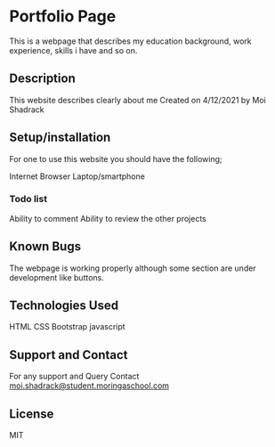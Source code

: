 # Portfolio Page
This is a webpage that describes my education background, work experience, skills i have and so on.

## Description
This website describes clearly about me 
Created on 4/12/2021 by Moi Shadrack

## Setup/installation
For one to use this website you should have the following;

Internet
Browser
Laptop/smartphone

### Todo list
Ability to comment
Ability to review the other projects
## Known Bugs
The webpage is working properly although some section are under development like buttons.

## Technologies Used
HTML
CSS
Bootstrap
javascript

## Support and Contact
For any support and Query Contact moi.shadrack@student.moringaschool.com
## License
MIT